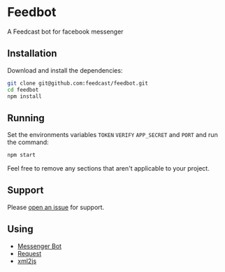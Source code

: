 # Feedbot

A Feedcast bot for facebook messenger

## Installation

Download and install the dependencies:

```sh
git clone git@github.com:feedcast/feedbot.git
cd feedbot
npm install
```

## Running

Set the environments variables `TOKEN` `VERIFY` `APP_SECRET` and `PORT` and run the command:

```sh
npm start
```

Feel free to remove any sections that aren't applicable to your project.

## Support

Please [open an issue](https://github.com/feedcast/feedbot/issues/new) for support.

## Using

* [Messenger Bot](https://github.com/remixz/messenger-bot)
* [Request](https://github.com/request/request)
* [xml2js](https://github.com/Leonidas-from-XIV/node-xml2js)
